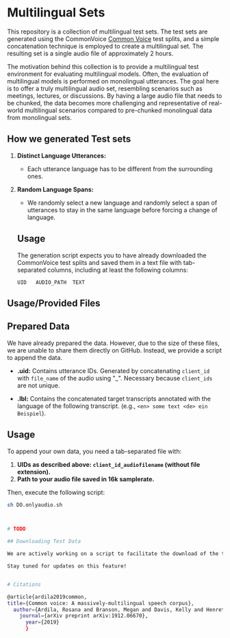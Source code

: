 # Multilingual Sets

This repository is a collection of multilingual test sets. The test sets are generated using the CommonVoice [Common Voice](https://arxiv.org/pdf/1912.06670.pdf) test splits, and a simple concatenation technique is employed to create a multilingual set. The resulting set is a single audio file of approximately 2 hours.

The motivation behind this collection is to provide a multilingual test environment for evaluating multilingual models. Often, the evaluation of multilingual models is performed on monolingual utterances. The goal here is to offer a truly multilingual audio set, resembling scenarios such as meetings, lectures, or discussions. By having a large audio file that needs to be chunked, the data becomes more challenging and representative of real-world multilingual scenarios compared to pre-chunked monolingual data from monolingual sets.

## How we generated Test sets

1. **Distinct Language Utterances:**
   - Each utterance language has to be different from the surrounding ones.

2. **Random Language Spans:**
      - We randomly select a new language and randomly select a span of utterances to stay in the same language before forcing a change of language.

    ## Usage

      The generation script expects you to have already downloaded the CommonVoice test splits and saved them in a text file with tab-separated columns, including at least the following columns:

      ```plaintext
      UID   AUDIO_PATH  TEXT

## Usage/Provided Files

  ## Prepared Data

  We have already prepared the data. However, due to the size of these files, we are unable to share them directly on GitHub. Instead, we provide a script to append the data.

  - **.uid:**
    Contains utterance IDs. Generated by concatenating `client_id` with `file_name` of the audio using "_". Necessary because `client_ids` are not unique.

  - **.lbl:**
    Contains the concatenated target transcripts annotated with the language of the following transcript. (e.g., `<en> some text <de> ein Beispiel`).


  ## Usage

  To append your own data, you need a tab-separated file with:

  1. **UIDs as described above: `client_id_audiofilename` (without file extension).**
  2. **Path to your audio file saved in 16k samplerate.**
 
  Then, execute the following script:

  ```bash
  sh DO.onlyaudio.sh



# TODO

## Downloading Test Data

We are actively working on a script to facilitate the download of the test data. Once the script is available, users will have the convenience of downloading only the `*.lbl` and `*.uids` files. After downloading these files, running the provided script will generate the corresponding audio.

Stay tuned for updates on this feature!


# Citations

@article{ardila2019common,
  title={Common voice: A massively-multilingual speech corpus},
    author={Ardila, Rosana and Branson, Megan and Davis, Kelly and Henretty, Michael and Kohler, Michael and Meyer, Josh and Morais, Reuben and Saunders, Lindsay and Tyers, Francis M and Weber, Gregor},
      journal={arXiv preprint arXiv:1912.06670},
        year={2019}
        }
